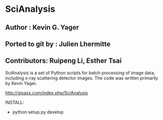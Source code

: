 # SciAnalysis

## Author : Kevin G. Yager
## Ported to git by : Julien Lhermitte
## Contributors: Ruipeng Li, Esther Tsai


SciAnalysis is a set of Python scripts for batch processing of image data,
including x-ray scattering detector images. The code was written primarily by
Kevin Yager.

http://gisaxs.com/index.php/SciAnalysis

INSTALL:

 * python setup.py develop

